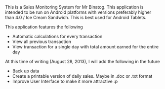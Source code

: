 This is a Sales Monitoring System for Mr Binatog. This application is intended to be run on Android platforms with versions preferably higher than 4.0 / Ice Cream Sandwich. This is best used for Android Tablets.

This application features the following
* Automatic calculations for every transaction
* View all previous transaction
* View transaction for a single day with total amount earned for the entire day

At this time of writing (August 28, 2013), I will add the following in the future
* Back up data
* Create a printable version of daily sales. Maybe in .doc or .txt format
* Improve User Interface to make it more attractive :p
